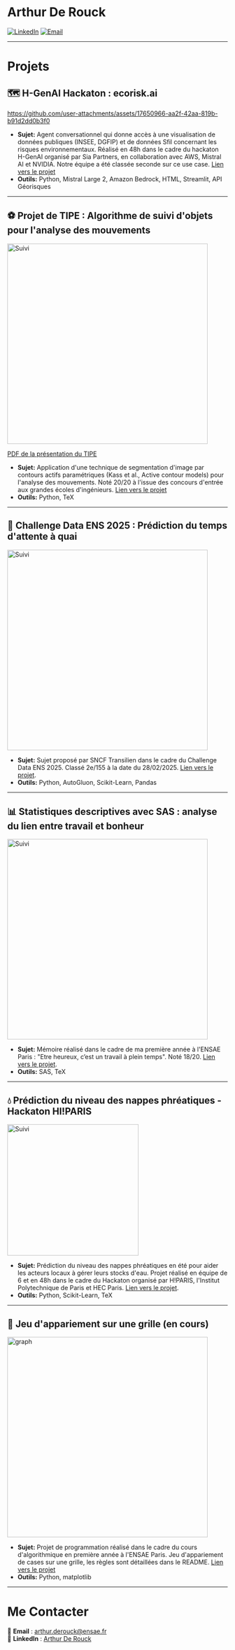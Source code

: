 <h1> Arthur De Rouck</h1>

<p>
  <a href="https://www.linkedin.com/in/arthur-de-rouck-64b4a5221/"><img src="https://img.shields.io/badge/-LinkedIn-blue?style=flat&logo=linkedin" alt="LinkedIn"/></a>
  <a href="mailto:arthur.derouck@ensae.fr"><img src="https://img.shields.io/badge/-Email-red?style=flat&logo=gmail" alt="Email"/></a>
</p>


---

# Projets

## 🗺️ H-GenAI Hackaton : ecorisk.ai


https://github.com/user-attachments/assets/17650966-aa2f-42aa-819b-b91d2dd0b3f0

- **Sujet:**  Agent conversationnel qui donne accès à une visualisation de données publiques (INSEE, DGFIP) et de données Sfil concernant les risques environnementaux. Réalisé en 48h dans le cadre du hackaton H-GenAI organisé par Sia Partners, en collaboration avec AWS, Mistral AI et NVIDIA. Notre équipe a été classée seconde sur ce use case. [Lien vers le projet](https://github.com/arthurdrk/H-GenAI-Hackaton)
- **Outils:** Python, Mistral Large 2, Amazon Bedrock, HTML, Streamlit, API Géorisques
  
---
## ⚽ Projet de TIPE : Algorithme de suivi d'objets pour l'analyse des mouvements
<img width="458" alt="Suivi" src="https://github.com/user-attachments/assets/1abec784-df9c-419a-b4e8-6a6e7120ed38" />  

[PDF de la présentation du TIPE](https://github.com/user-attachments/files/18725877/Presentation.TIPE.pdf)

- **Sujet:** Application d'une technique de segmentation d'image par contours actifs paramétriques (Kass et al., Active contour models) pour l'analyse des mouvements. Noté 20/20 à l'issue des concours d'entrée aux grandes écoles d'ingénieurs. [Lien vers le projet](https://github.com/arthurdrk/TIPE-active-contours)  
- **Outils:** Python, TeX
  
---

## 🚄 Challenge Data ENS 2025 : Prédiction du temps d'attente à quai
<img width="458" alt="Suivi" src="https://github.com/user-attachments/assets/048da365-817a-40da-88d7-da330fb4feef" />



- **Sujet:** Sujet proposé par SNCF Transilien dans le cadre du Challenge Data ENS 2025. Classé 2e/155 à la date du 28/02/2025.  [Lien vers le projet](https://github.com/arthurdrk/SNCF-Data-Challenge).
- **Outils:** Python, AutoGluon, Scikit-Learn, Pandas

---
## 📊 Statistiques descriptives avec SAS : analyse du lien entre travail et bonheur
<img width="458" alt="Suivi" src="https://github.com/user-attachments/assets/b8ffce81-ada1-4c7d-b762-9417bc2b847b" />  

- **Sujet:** Mémoire réalisé dans le cadre de ma première année à l'ENSAE Paris : "Etre heureux, c’est un travail à plein temps". Noté 18/20. [Lien vers le projet](https://github.com/arthurdrk/Lien-travail-bonheur).
- **Outils:** SAS, TeX
---
## 💧 Prédiction du niveau des nappes phréatiques - Hackaton HI!PARIS
<img width="300" alt="Suivi" src="https://github.com/user-attachments/assets/5415db5a-984d-482f-9b1c-cc9a9abeb809" />

- **Sujet:** Prédiction du niveau des nappes phréatiques en été pour aider les acteurs locaux à gérer leurs stocks d'eau. Projet réalisé en équipe de 6 et en 48h dans le cadre du Hackaton organisé par H!PARIS, l'Institut Polytechnique de Paris et HEC Paris. [Lien vers le projet](https://github.com/arthurdrk/HI-PARIS-Hackaton).
- **Outils:** Python, Scikit-Learn, TeX
---

## 🏁 Jeu d'appariement sur une grille (en cours)
<img width="458" alt="graph" src="https://github.com/user-attachments/assets/adf53acc-b247-4caa-9c95-888924a0ba12" />

- **Sujet:**  Projet de programmation réalisé dans le cadre du cours d'algorithmique en première année à l'ENSAE Paris. Jeu d'appariement de cases sur une grille, les règles sont détaillées dans le README. [Lien vers le projet](https://github.com/arthurdrk/Jeu-appariement-sur-une-grille)
- **Outils:** Python, matplotlib
---
# Me Contacter

📧 **Email** : [arthur.derouck@ensae.fr](mailto:arthur.derouck@ensae.fr)  
🔗 **LinkedIn** : [Arthur De Rouck](https://www.linkedin.com/in/arthur-de-rouck-64b4a5221/)  
